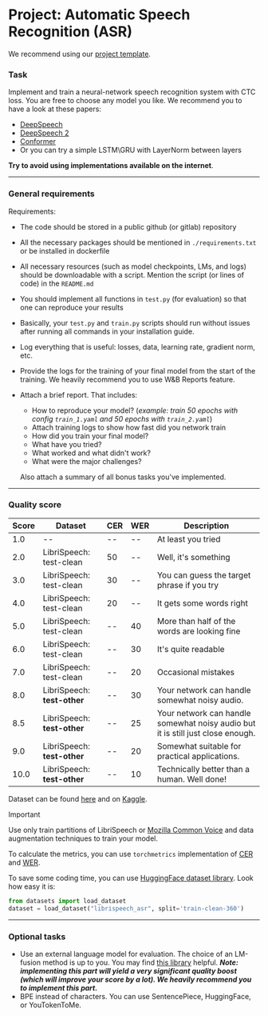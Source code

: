 # Project: Automatic Speech Recognition (ASR)

We recommend using our [project template](https://github.com/Blinorot/pytorch_project_template).


### Task

Implement and train a neural-network speech recognition system with CTC loss. You are free to choose any model you like. We recommend you to have a look at these papers:

* [DeepSpeech](https://arxiv.org/abs/1412.5567)
* [DeepSpeech 2](https://arxiv.org/abs/1512.02595)
* [Conformer](https://arxiv.org/abs/2005.08100)
* Or you can try a simple LSTM\GRU with LayerNorm between layers

**Try to avoid using implementations available on the internet**.

--------------

### General requirements

Requirements:

* The code should be stored in a public github (or gitlab) repository
* All the necessary packages should be mentioned in `./requirements.txt` or be installed in dockerfile
* All necessary resources (such as model checkpoints, LMs, and logs) should be downloadable with a script. Mention the script (or lines of code) in the `README.md`
* You should implement all functions in `test.py` (for evaluation) so that one can reproduce your results
* Basically, your `test.py` and `train.py` scripts should run without issues after running all commands in your installation guide.
* Log everything that is useful: losses, data, learning rate, gradient norm, etc.
* Provide the logs for the training of your final model from the start of the training. We heavily recommend you to use W&B Reports feature.
* Attach a brief report. That includes:
    * How to reproduce your model? (_example: train 50 epochs with config `train_1.yaml` and 50 epochs with `train_2.yaml`_)
    * Attach training logs to show how fast did you network train
    * How did you train your final model?
    * What have you tried?
    * What worked and what didn't work?
    * What were the major challenges?

  Also attach a summary of all bonus tasks you've implemented.

--------------

### Quality score

| Score  | Dataset | CER | WER| Description|
| ------------- | ------------- | ------------- | ------------- | -------------      |
| 1.0 | -- | -- | -- | At least you tried |
| 2.0 | LibriSpeech: test-clean | 50 | -- | Well, it's something |
| 3.0 | LibriSpeech: test-clean | 30 | -- | You can guess the target phrase if you try |
| 4.0 | LibriSpeech: test-clean | 20 | -- | It gets some words right |
| 5.0 | LibriSpeech: test-clean | -- | 40 | More than half of the words are looking fine |
| 6.0 | LibriSpeech: test-clean | -- | 30 | It's quite readable |
| 7.0 | LibriSpeech: test-clean | -- | 20 | Occasional mistakes  |
| 8.0 | LibriSpeech: **test-other** | -- | 30 | Your network can handle somewhat noisy audio. |
| 8.5 | LibriSpeech: **test-other** | -- | 25 | Your network can handle somewhat noisy audio but it is still just close enough. |
| 9.0 | LibriSpeech: **test-other** | -- | 20 | Somewhat suitable for practical applications. |
| 10.0 | LibriSpeech: **test-other** | -- | 10 | Technically better than a human. Well done! |

Dataset can be found [here](https://www.openslr.org/12) and on [Kaggle](https://www.kaggle.com/datasets/a24998667/librispeech).

> [!IMPORTANT]
> Use only train partitions of LibriSpeech or [Mozilla Common Voice](https://commonvoice.mozilla.org/en) and data augmentation techniques to train your model.

To calculate the metrics, you can use `torchmetrics` implementation of [CER](https://lightning.ai/docs/torchmetrics/stable/text/char_error_rate.html) and [WER](https://lightning.ai/docs/torchmetrics/stable/text/word_error_rate.html).

To save some coding time, you can use [HuggingFace dataset library](https://github.com/huggingface/datasets). Look how easy it is:

```python
from datasets import load_dataset
dataset = load_dataset("librispeech_asr", split='train-clean-360')
```

--------------

### Optional tasks

* Use an external language model for evaluation. The choice of an LM-fusion method is up to you. You may find [this library](https://github.com/kensho-technologies/pyctcdecode) helpful.
  ***Note: implementing this part will yield a very significant quality boost (which will improve your score by a lot). We heavily recommend you to implement this part.***
* BPE instead of characters. You can use SentencePiece, HuggingFace, or YouTokenToMe.
